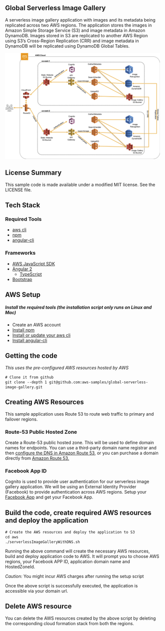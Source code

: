 ## Global Serverless Image Gallery

A serverless image gallery application with images and its metadata being
replicated across two AWS regions. The application stores the images in Amazon Simple
Storage Service (S3) and image metadata in Amazon DynamoDB. Images stored in S3 are replicated to another AWS Region using S3’s Cross-Region Replication (CRR) and
image metadata in DynamoDB will be replicated using DynamoDB Global Tables.

![Global Serverless Image Gallery App](/img/global-serverless-image-gallery.png?raw=true)

## License Summary

This sample code is made available under a modified MIT license. See the LICENSE file.

## Tech Stack
### Required Tools
* [aws cli](http://docs.aws.amazon.com/cli/latest/userguide/installing.html)
* [npm](https://www.npmjs.com/)
* [angular-cli](https://github.com/angular/angular-cli)

### Frameworks
* [AWS JavaScript SDK](http://docs.aws.amazon.com/AWSJavaScriptSDK/guide/browser-intro.html)
* [Angular 2](https://angular.io/docs/ts/latest/quickstart.html)
    * [TypeScript](https://www.typescriptlang.org/docs/tutorial.html)
* [Bootstrap](http://getbootstrap.com/)

## AWS Setup
##### Install the required tools (the installation script only runs on Linux and Mac)
* Create an AWS account
* [Install npm](https://www.npmjs.com/)
* [Install or update your aws cli](http://docs.aws.amazon.com/cli/latest/userguide/installing.html) 
* [Install angular-cli](https://github.com/angular/angular-cli)


## Getting the code
_This uses the pre-configured AWS resources hosted by AWS_

```
# Clone it from github
git clone --depth 1 git@github.com:aws-samples/global-serverless-image-gallery.git
```

## Creating AWS Resources
This sample application uses Route 53 to route web traffic to primary and failover regions.

### Route-53 Public Hosted Zone
Create a Route-53 public hosted zone. This will be used to define domain names for endpoints. You can use a third-party domain name registrar and then [configure the DNS in Amazon Route 53](http://docs.aws.amazon.com/Route53/latest/DeveloperGuide/MigratingDNS.html), or you can purchase a domain directly from [Amazon Route 53.](http://docs.aws.amazon.com/Route53/latest/DeveloperGuide/domain-register.html) 

### Facebook App ID
Cognito is used to provide user authentication for our serverless image gallery application. We will be using an External Identity Provider (Facebook) to provide authentication across AWS regions. Setup your [Facebook App](https://developers.facebook.com/docs/apps/register/) and get your Facebook App.

## Build the code, create required AWS resources and deploy the application   
```
# Create the AWS resources and deploy the application to S3
cd aws
./serverlessImageGalleryWithDNS.sh
```
Running the above command will create the necessary AWS resources, build and deploy application code to AWS. 
It will prompt you to choose AWS regions, your Facebook APP ID, application domain name and HostedZoneId. 

*Caution:* You might incur AWS charges after running the setup script

Once the above script is successfully executed, the application is accessible via your domain url.

## Delete AWS resource 
You can delete the AWS resources created by the above script by deleting the corresponding cloud formation stack from both the regions. 

